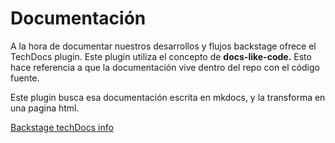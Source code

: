 # Documentación

A la hora de documentar nuestros desarrollos y flujos backstage ofrece el TechDocs plugin. Este plugin utiliza el concepto de **docs-like-code.**
Esto hace referencia a que la documentación vive dentro del repo con el código fuente.

Este plugin busca esa documentación escrita en mkdocs, y la transforma en una pagina html.

[Backstage techDocs info](https://backstage.io/docs/features/techdocs/creating-and-publishing#manually-add-documentation-setup-to-already-existing-repository)
